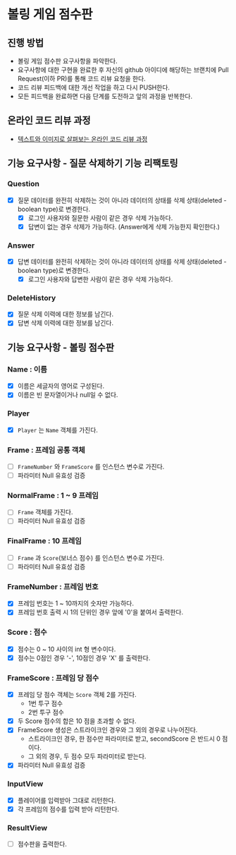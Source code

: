 # 볼링 게임 점수판
## 진행 방법
* 볼링 게임 점수판 요구사항을 파악한다.
* 요구사항에 대한 구현을 완료한 후 자신의 github 아이디에 해당하는 브랜치에 Pull Request(이하 PR)를 통해 코드 리뷰 요청을 한다.
* 코드 리뷰 피드백에 대한 개선 작업을 하고 다시 PUSH한다.
* 모든 피드백을 완료하면 다음 단계를 도전하고 앞의 과정을 반복한다.

## 온라인 코드 리뷰 과정
* [텍스트와 이미지로 살펴보는 온라인 코드 리뷰 과정](https://github.com/next-step/nextstep-docs/tree/master/codereview)

## 기능 요구사항 - 질문 삭제하기 기능 리팩토링
### Question
- [X] 질문 데이터를 완전히 삭제하는 것이 아니라 데이터의 상태를 삭제 상태(deleted - boolean type)로 변경한다.
    - [X] 로그인 사용자와 질문한 사람이 같은 경우 삭제 가능하다.
    - [X] 답변이 없는 경우 삭제가 가능하다. (Answer에게 삭제 가능한지 확인한다.)
    
### Answer
- [X] 답변 데이터를 완전히 삭제하는 것이 아니라 데이터의 상태를 삭제 상태(deleted - boolean type)로 변경한다.
    - [X] 로그인 사용자와 답변한 사람이 같은 경우 삭제 가능하다.
    
### DeleteHistory
- [X] 질문 삭제 이력에 대한 정보를 남긴다.
- [X] 답변 삭제 이력에 대한 정보를  남긴다.

## 기능 요구사항 - 볼링 점수판
### Name : 이름
- [X] 이름은 세글자의 영어로 구성된다.
- [X] 이름은 빈 문자열이거나 null일 수 없다.

### Player
- [X] `Player` 는 `Name` 객체를 가진다.

### Frame : 프레임 공통 객체
- [ ] `FrameNumber` 와 `FrameScore` 를 인스턴스 변수로 가진다.
- [ ] 파라미터 Null 유효성 검증

### NormalFrame : 1 ~ 9 프레임
- [ ] `Frame` 객체를 가진다.
- [ ] 파라미터 Null 유효성 검증

### FinalFrame : 10 프레임
- [ ] `Frame` 과 `Score`(보너스 점수) 를 인스턴스 변수로 가진다.
- [ ] 파라미터 Null 유효성 검증

### FrameNumber : 프레임 번호
- [X] 프레임 번호는 1 ~ 10까지의 숫자만 가능하다.
- [X] 프레임 번호 출력 시 1의 단위인 경우 앞에 '0'을 붙여서 출력한다.

### Score : 점수
- [X] 점수는 0 ~ 10 사이의 int 형 변수이다.
- [X] 점수는 0점인 경우 '-', 10점인 경우 'X' 를 출력한다.

### FrameScore : 프레임 당 점수
- [X] 프레임 당 점수 객체는 `Score` 객체 2를 가진다.
    - 1번 투구 점수
    - 2번 투구 점수
- [X] 두 Score 점수의 합은 10 점을 초과할 수 없다.
- [X] FrameScore 생성은 스트라이크인 경우와 그 외의 경우로 나누어진다.
    - 스트라이크인 경우, 한 점수만 파라미터로 받고, secondScore 은 반드시 0 점이다.
    - 그 외의 경우, 두 점수 모두 파라미터로 받는다.
- [X] 파라미터 Null 유효성 검증

### InputView
- [X] 플레이어를 입력받아 그대로 리턴한다.
- [X] 각 프레임의 점수를 입력 받아 리턴한다.

### ResultView
- [ ] 점수판을 출력한다.